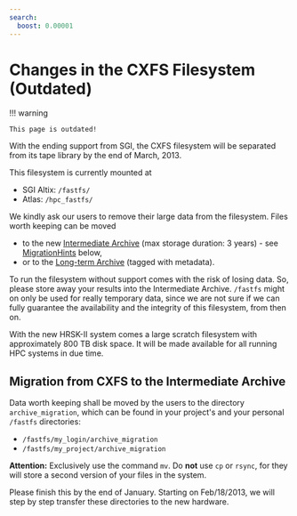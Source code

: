 ```yaml
---
search:
  boost: 0.00001
---
```


# Changes in the CXFS Filesystem (Outdated)

!!! warning

    This page is outdated!

With the ending support from SGI, the CXFS filesystem will be separated from its tape library by
the end of March, 2013.

This filesystem is currently mounted at

* SGI Altix: `/fastfs/`
* Atlas: `/hpc_fastfs/`

We kindly ask our users to remove their large data from the filesystem.
Files worth keeping can be moved

* to the new [Intermediate Archive](../data_lifecycle/intermediate_archive.md) (max storage
    duration: 3 years) - see
    [MigrationHints](#migration-from-cxfs-to-the-intermediate-archive) below,
* or to the [Long-term Archive](../data_lifecycle/longterm_preservation.md) (tagged with
    metadata).

To run the filesystem without support comes with the risk of losing data. So, please store away
your results into the Intermediate Archive. `/fastfs` might on only be used for really temporary
data, since we are not sure if we can fully guarantee the availability and the integrity of this
filesystem, from then on.

With the new HRSK-II system comes a large scratch filesystem with approximately 800 TB disk space.
It will be made available for all running HPC systems in due time.

## Migration from CXFS to the Intermediate Archive

Data worth keeping shall be moved by the users to the directory
`archive_migration`, which can be found in your project's and your
personal `/fastfs` directories:

* `/fastfs/my_login/archive_migration`
* `/fastfs/my_project/archive_migration`

**Attention:** Exclusively use the command `mv`. Do **not** use `cp` or `rsync`, for they will store
a second version of your files in the system.

Please finish this by the end of January. Starting on Feb/18/2013, we will step by step transfer
these directories to the new hardware.
